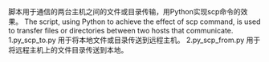 脚本用于通信的两台主机之间的文件或目录传输，用Python实现scp命令的效果。
The script, using Python to achieve the effect of scp command, is used to transfer files or directories between two hosts that communicate.
1.py_scp_to.py
用于将本地文件或目录传送到远程主机。
2.py_scp_from.py
用于将远程主机上的文件目录传送到本地。
